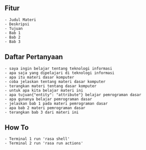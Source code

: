 ## Fitur

    - Judul Materi
    - Deskripsi
    - Tujuan
    - Bab 1
    - Bab 2
    - Bab 3

## Daftar Pertanyaan

    - saya ingin belajar tentang teknologi informasi
    - apa saja yang dipelajari di teknologi informasi
    - apa itu materi dasar komputer
    - coba jelaskan tentang materi dasar komputer
    - terangkan materi tentang dasar komputer
    - untuk apa kita belajar materi ini
    - apa tujuan{"entity": "attribute"} belajar pemrograman dasar
    - apa gunanya belajar pemrograman dasar
    - jelaskan bab 1 pada materi pemrograman dasar
    - apa bab 2 materi pemrograman dasar
    - terangkan bab 3 dari materi ini

## How To

    - Terminal 1 run 'rasa shell'
    - Terminal 2 run 'rasa run actions'
